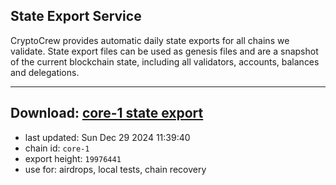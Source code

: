 ## State Export Service
CryptoCrew provides automatic daily state exports for all chains we validate. State export files can be used as genesis files and are a snapshot of the current blockchain state, including all validators, accounts, balances and delegations.

---
**Download: [core-1 state export](https://dl-eu2.ccvalidators.com/SERVICE/persistence/core-1_export_19976441.json)**
---

- last updated: Sun Dec 29 2024 11:39:40
- chain id: `core-1`
- export height: `19976441`
- use for: airdrops, local tests, chain recovery
